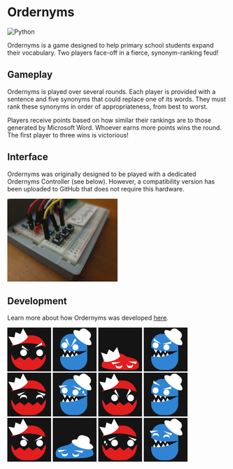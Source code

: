 # Ordernyms
![Python](https://img.shields.io/badge/python-3670A0?style=for-the-badge&logo=python&logoColor=ffdd54)

Ordernyms is a game designed to help primary school students expand their vocabulary. Two players face-off in a fierce, synonym-ranking feud!

## Gameplay

Ordernyms is played over several rounds. Each player is provided with a sentence and five synonyms that could replace one of its words. They must rank these synonyms in order of appropriateness, from best to worst. 

Players receive points based on how similar their rankings are to those generated by Microsoft Word. Whoever earns more points wins the round. The first player to three wins is victorious!

## Interface

Ordernyms was originally designed to be played with a dedicated Ordernyms Controller (see below). However, a compatibility version has been uploaded to GitHub that does not require this hardware.

<img src="Assets/Ordernyms Controller.jpg" style="width: 50%; height: 50%">

## Development

Learn more about how Ordernyms was developed [here](https://drive.google.com/file/d/11KbUPPGesSCBdcHkXEwuE91eJvVUGc0e/view?usp=sharing).

<p float="left">
  <img src="/Character Icons/Player 1 Awaiting.png" width="100" />
  <img src="/Character Icons/Player 2 Faceoff.png" width="100" />
  <img src="/Character Icons/Player 1 Lost.png" width="100" />
  <img src="/Character Icons/Player 2 Neutral.png" width="100" />
  <img src="/Character Icons/Player 1 Win.png" width="100" />
  <img src="/Character Icons/Player 2 Worried.png" width="100" />
  <img src="/Character Icons/Player 1 Faceoff.png" width="100" />
  <img src="/Character Icons/Player 2 Awaiting.png" width="100" />
  <img src="/Character Icons/Player 1 Neutral.png" width="100" />
  <img src="/Character Icons/Player 2 Lost.png" width="100" />
  <img src="/Character Icons/Player 1 Worried.png" width="100" />
  <img src="/Character Icons/Player 2 Win.png" width="100" />
</p>
